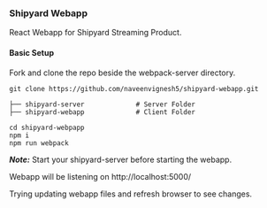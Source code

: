 ### Shipyard Webapp

React Webapp for Shipyard Streaming Product.

#### Basic Setup

Fork and clone the repo beside the webpack-server directory.

`git clone https://github.com/naveenvignesh5/shipyard-webapp.git`


    ├── shipyard-server             # Server Folder
    ├── shipyard-webapp             # Client Folder

```shell
cd shipyard-webpapp
npm i
npm run webpack
```

***Note:*** Start your shipyard-server before starting the webapp.

Webapp will be listening on http://localhost:5000/

Trying updating webapp files and refresh browser to see changes.